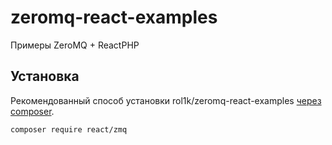 # zeromq-react-examples

Примеры ZeroMQ + ReactPHP

## Установка

Рекомендованный способ установки rol1k/zeromq-react-examples [через composer](http://getcomposer.org).

```bash
composer require react/zmq
```
